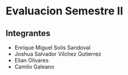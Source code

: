 # Evaluacion Semestre II

## Integrantes

- Enrique Miguel Solis Sandoval
- Joshua Salvador Vilchez Gutierrez
- Elian Olivares
- Camilo Galeano
